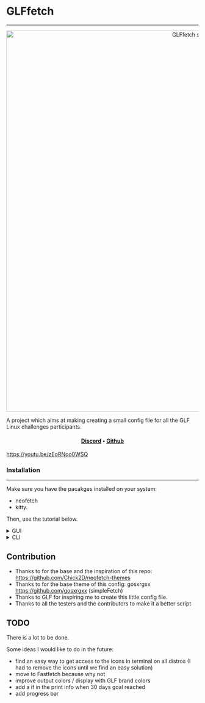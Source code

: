 # GLFfetch

---

<p align="center">
  <img width="1000" src="https://cdn.discordapp.com/attachments/1138590540573708338/1193941056597794856/image.png?ex=65ae8b42&is=659c1642&hm=ddf20509ec90979dd097c307d751c70d046a96c37b8f83c9af456fea5ce64198&" alt="GLFfetch screenshoot">
</p>

A project which aims at making creating a small config file for all the GLF Linux challenges participants.

<h4 align="center"> 
<a href="https://discord.gg/WCAKxxRA3t">Discord</a> • <a href="https://github.com/Gaming-Linux-FR">Github</a>
</h4>

https://youtu.be/zEoRNoo0WSQ

### Installation 
---

Make sure you have the pacakges installed on your system:
- neofetch
- kitty.

Then, use the tutorial below.

<details>
<summary> GUI </summary>

- Go to the `.config` directory in your home folder using your file manager.\
*Note: Press `Ctrl + H` to locate it, as it is a hidden directory.*
- Navigate into the `neofetch` directory.

- Open the file `config.conf` with your preferred text editor and replace the text inside it with the config from this repo. Save the file and you're done!
</details>

<details>
<summary> CLI </summary>

1. Backup your config. By running
```bash
cd ~/.config/neofetch/ && rename config.conf configbackup.conf config.conf
```
you save your current config in the file `configbackup.conf`.

2. Clone this repository by running
```bash
git clone https://github.com/Gaming-Linux-FR/GLFfetch
```
in your preferred folder.

3. Run 
```bash
cat GLFfetch/challenge.conf > ~/.config/neofetch/config.conf
cp GLFfetch/GLF.png ~/.config/neofetch/GLF.png
```

</details>

Contribution
---

- Thanks to for the base and the inspiration of this repo: https://github.com/Chick2D/neofetch-themes
- Thanks to for the base theme of this config: gosxrgxx https://github.com/gosxrgxx (simpleFetch)
- Thanks to GLF for inspiring me to create this little config file.
- Thanks to all the testers and the contributors to make it a better script


TODO
---

There is a lot to be done.

Some ideas I would like to do in the future:
- find an easy way to get access to the icons in terminal on all distros (I had to remove the icons until we find an easy solution)
- move to Fastfetch because why not
- improve output colors / display with GLF brand colors
- add a if in the print info when 30 days goal reached
- add progress bar
